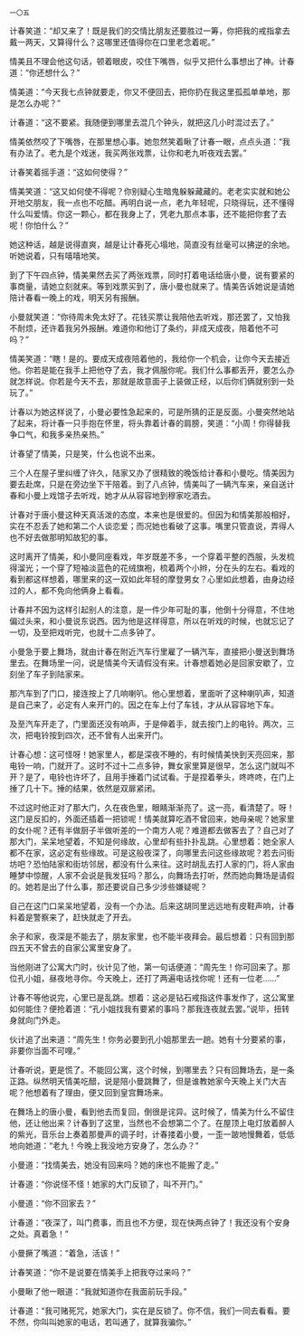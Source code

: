     一〇五 

   计春笑道：“却又来了！既是我们的交情比朋友还要胜过一筹，你把我的戒指拿去戴一两天，又算得什么？这哪里还值得你在口里老念着呢。”

   情美且不理会他这句话，顿着眼皮，咬住下嘴唇，似乎又把什么事想出了神。计春道：“你还想什么？”

   情美道：“今天我七点钟就要走，你又不便回去，把你扔在我这里孤孤单单地，那是怎么办呢？”

   计春道：“这不要紧。我随便到哪里去混几个钟头，就把这几小时混过去了。”

   情美依然咬了下嘴唇，在那里想心事。她忽然笑着瞅了计春一眼，点点头道：“我有办法了。老九是个戏迷，我买两张戏票，让你和老九听夜戏去罢。”

   计春笑着摇手道：“这如何使得？”

   情美笑道：“这又如何使不得呢？你别疑心生暗鬼躲躲藏藏的。老老实实就和她公开地交朋友，我一点也不吃醋。再明白说一点，老九年轻呢，只晓得玩，还不懂得什么叫爱情。你这一颗心，都在我身上了，凭老九那点本事，还不能把你套了去呢！你怕什么？”

   她这种话，越是说得直爽，越是让计春死心塌地，简直没有丝毫可以拂逆的余地。听她说着，只有嘻嘻地笑。

   到了下午四点钟，情美果然去买了两张戏票，同时打着电话给唐小曼，说有要紧的事商量，请她立刻就来。等到戏票买到了，唐小曼也就来了。情美告诉她说是请她陪计春看一晚上的戏，明天另有报酬。

   小曼就笑道：“你待周未免太好了。花钱买票让我陪他去听戏，那还罢了，又怕我不耐烦，还许着我另外报酬。难道你和他订了条约，非成天成夜，陪着他不可吗？”

   情美笑道：“瞎！是的。要成天成夜陪着他的，我给你一个机会，让你今天去接近他。你若是能在我手上把他夺了去，我才佩服你呢。我们什么事都丢开，要怎么办就怎样说。你若是今天不去，那就是故意面子上装做正经，以后你们俩就别到一处玩了。”

   计春以为她这样说了，小曼必要性急起来的，可是所猜的正是反面。小曼突然地站了起来，将计春一只手抱在怀里，将头靠着计春的肩膀，笑道：“小周！你得替我争口气，和我多亲热亲热。”

   计春望了情美，只是笑，什么也说不出来。

   三个人在屋子里纠缠了许久，陆家又办了很精致的晚饭给计春和小曼吃。情美因为要去赴席，只是在旁边坐下干陪着。到了八点钟，情美叫了一辆汽车来，亲自送计春和小曼上戏馆子去听戏，她才从从容容地到穆家吃酒去。

   计春对于唐小曼这种天真活泼的态度，本来也是很爱的。但因为和情美那般相好，实在不忍丢了她和第二个人谈恋爱；而况她也看破了这事。嘴里只管直说，弄得人也不好去做那明知故犯的事。

   这时离开了情美，和小曼同座看戏，年岁既差不多，一个穿着平整的西服，头发梳得溜光；一个穿了短袖淡蓝色的花绒旗袍，梳着两个小辫，分在头的左右。看戏的看到都这样想着，哪里来的这一双如此年轻的摩登男女？心里如此想着，由身边经过的人，都不免向他俩身上看看。

   计春并不因为这样引起别人的注意，是一件少年可耻的事，他倒十分得意，不住地偏过头来，和小曼说东说西。因为他是这样得意，所以在听戏的时候，也就忘记了一切，及至把戏听完，也就十二点多钟了。

   小曼急于要上舞场，就由计春在附近汽车行里雇了一辆汽车，直接把小曼送到舞场里去。在舞场里一问，说是情美今天请假没有来。计春想着她必是回家安歇了，立刻坐了车子到陆家来。

   那汽车到了门口，接连按上了几响喇叭。他心里想着，里面听了这种喇叭声，知道是自己来了，必定有人来开门的。因之在车上付了车钱，才从从容容地下车。

   及至汽车开走了，门里面还没有响声，于是伸着手，就去按门上的电铃。两次，三次，把电铃按到四次，还不曾有人出来开门。

   计春心想：这可怪呀！她家里人，都是深夜不睡的，有时候情美快到天亮回来，那电铃一响，门就开了。这时不过十二点多钟，舞女家里算是很早，怎么这门就叫不开？是了，电铃也许坏了，且用手捶着门试试看。于是捏着拳头，咚咚咚，在门上捶了几十下。捶的结果，依然是双扉紧闭。

   不过这时他正对了那大门，久在夜色里，眼睛渐渐亮了。这一亮，看清楚了。呀！这门是反扣的，外面还插着一把锁呢！情美就算吃酒不曾回来，她母亲呢？她家里的女仆呢？还有半做厨子半做听差的一个南方人呢？难道都去做客去了？自己对了那大门，呆呆地望着，不知是何缘故，心里却有些扑扑乱跳。心里想着：她全家人都不在家，这必定有些缘故。可是这般夜深了，向哪里去问这些缘故呢？若去问街坊吧？恐怕陆家和街坊邻居，都没有什么来往。这时胡乱去打人家的门，将人家由睡梦中惊醒，人家不会说是我发狂吗？那么，向舞场去打听，然而她向舞场是请假的。她若是出了什么事，那还要说自己多少涉些嫌疑呢？

   自己在这门口呆呆地望着，没有一个办法。后来这胡同里远远地有皮鞋声响，计春料着是警察来了，赶快就走了开去。

   余子和家，夜深是不能去了，朋友家里，也不能半夜拜会。最后想着：只有回到那四五天不曾去的自家公寓里安身了。

   当他刚进了公寓大门时，伙计见了他，第一句话便道：“周先生！你可回来了。那位孔小姐，昼夜地寻你。今天晚上，还打了两遍电话找你呢！还有一位老……”

   计春不等他说完，心里已是乱跳。想着：这必是钻石戒指这件事发作了，这公寓里如何能住？便抢着道：“孔小姐找我有要紧的事吗？那我连夜就去罢。”说毕，扭转身就向门外走。

   伙计追了出来道：“周先生！你务必要到孔小姐那里去一趟。她有十分要紧的事，非要你当面不可哩。”

   计春听说，更是慌了。不能回公寓，这个时候，到哪里去？只有回舞场去，是一条正路。纵然明天情美吃醋，说是陪小曼跳舞了，但是谁教她家今天晚上关门大吉呢？他想着有了理由，便又回到皇宫舞场来。

   在舞场上的唐小曼，看到他去而复回，倒很是诧异。这时候了，情美为什么不留住他，还让他出来？计春到了这里，当然也不会想第二个了。在屋顶上电灯放着醉人的紫光，音乐台上奏着那曼声的调子时，计春搂着小曼，一歪一跛地慢舞着，低低地向她道：“老九！今晚上我没地方安身了，怎么办？”

   小曼道：“找情美去，她没有回来吗？她的床也不能搬了走。”

   计春道：“你说怪不怪！她家的大门反锁了，叫不开门。”

   小曼道：“你不回家去？”

   计春道：“夜深了，叫门费事，而且也不方便，现在快两点钟了！我还没有个安身之处。真着急！”

   小曼撅了嘴道：“着急，活该！”

   计春笑道：“你不是说要在情美手上把我夺过来吗？”

   小曼瞅了他一眼道：“我就知道你在我面前玩手段。”

   计春道：“我可赌死咒，她家大门，实在是反锁了。你不信，我们一同去看看。要不然，你叫叫她家的电话，若叫通了，就算我骗你。”

